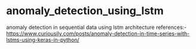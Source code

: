 # anomaly_detection_using_lstm
anomaly detection in sequential data using lstm architecture 
references:- https://www.curiousily.com/posts/anomaly-detection-in-time-series-with-lstms-using-keras-in-python/
